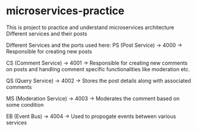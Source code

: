 # microservices-practice
This is project to practice and understand microservices architecture
Different services and their posts

Different Services and the ports used here:
PS (Post Service)       -> 4000 -> Responsible for creating new posts

CS (Comment Service)    -> 4001 -> Responsible for creating new comments on posts and handling comment specific functionalities like moderation etc.

QS (Query Service)      -> 4002 -> Stores the post details along with associated comments

MS (Moderation Service) -> 4003 -> Moderates the comment based on some condition

EB (Event Bus)          -> 4004 -> Used to propogate events between various services